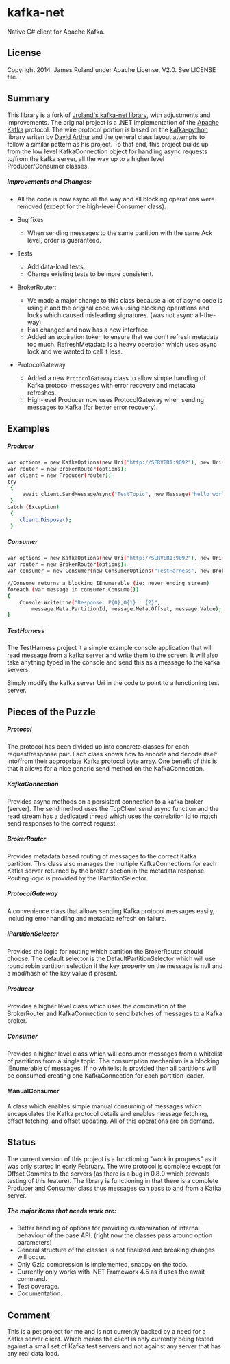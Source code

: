 kafka-net
=========

Native C# client for Apache Kafka.  

License
-----------
Copyright 2014, James Roland under Apache License, V2.0. See LICENSE file.

Summary
-----------

This library is a fork of [Jroland's kafka-net library](https://github.com/Jroland/kafka-net), with adjustments and improvements.
The original project is a .NET implementation of the [Apache Kafka] protocol.  The wire protocol portion is based on the [kafka-python] library writen by [David Arthur] and the general class layout attempts to follow a similar pattern as his project.  To that end, this project builds up from the low level KafkaConnection object for handling async requests to/from the kafka server, all the way up to a higher level Producer/Consumer classes.

##### Improvements and Changes:

- All the code is now async all the way and all blocking operations were removed (except for the high-level Consumer class).

- Bug fixes
    * When sending messages to the same partition with the same Ack level, order is guaranteed.    

- Tests
    * Add data-load tests.
    * Change existing tests to be more consistent.

- BrokerRouter:
    * We made a major change to this class because a lot of async code is using it and the original code was using blocking operations and locks which caused misleading signatures. (was not async all-the-way)
    * Has changed and now has a new interface.
    * Added an expiration token to ensure that we don't refresh metadata too much. RefreshMetadata is a heavy operation which uses async lock and we wanted to call it less.
- ProtocolGateway
    * Added a new `ProtocolGateway` class to allow simple handling of Kafka protocol messages with error recovery and metadata refreshes.
    * High-level Producer now uses ProtocolGateway when sending messages to Kafka (for better error recovery).





Examples
-----------
##### Producer
```sh
var options = new KafkaOptions(new Uri("http://SERVER1:9092"), new Uri("http://SERVER2:9092"));
var router = new BrokerRouter(options);
var client = new Producer(router);
try
 {
     await client.SendMessageAsync("TestTopic", new Message("hello world"));
 }
catch (Exception)
 {
    client.Dispose();
 }
```
##### Consumer
```sh
var options = new KafkaOptions(new Uri("http://SERVER1:9092"), new Uri("http://SERVER2:9092"));
var router = new BrokerRouter(options);
var consumer = new Consumer(new ConsumerOptions("TestHarness", new BrokerRouter(options)));

//Consume returns a blocking IEnumerable (ie: never ending stream)
foreach (var message in consumer.Consume())
{
    Console.WriteLine("Response: P{0},O{1} : {2}", 
        message.Meta.PartitionId, message.Meta.Offset, message.Value);  
}
```

##### TestHarness
The TestHarness project it a simple example console application that will read message from a kafka server and write them to the screen.  It will also take anything typed in the console and send this as a message to the kafka servers.  

Simply modify the kafka server Uri in the code to point to a functioning test server.


Pieces of the Puzzle
-----------
##### Protocol
The protocol has been divided up into concrete classes for each request/response pair.  Each class knows how to encode and decode itself into/from their appropriate Kafka protocol byte array.  One benefit of this is that it allows for a nice generic send method on the KafkaConnection.

##### KafkaConnection
Provides async methods on a persistent connection to a kafka broker (server).  The send method uses the TcpClient send async function and the read stream has a dedicated thread which uses the correlation Id to match send responses to the correct request.

##### BrokerRouter
Provides metadata based routing of messages to the correct Kafka partition.  This class also manages the multiple KafkaConnections for each Kafka server returned by the broker section in the metadata response.  Routing logic is provided by the IPartitionSelector.

##### ProtocolGateway
A convenience class that allows sending Kafka protocol messages easily, including error handling and metadata refresh on failure.

##### IPartitionSelector
Provides the logic for routing which partition the BrokerRouter should choose.  The default selector is the DefaultPartitionSelector which will use round robin partition selection if the key property on the message is null and a mod/hash of the key value if present.

##### Producer
Provides a higher level class which uses the combination of the BrokerRouter and KafkaConnection to send batches of messages to a Kafka broker.

##### Consumer
Provides a higher level class which will consumer messages from a whitelist of partitions from a single topic.  The consumption mechanism is a blocking IEnumerable of messages.  If no whitelist is provided then all partitions will be consumed creating one KafkaConnection for each partition leader.

#### ManualConsumer
A class which enables simple manual consuming of messages which encapsulates the Kafka protocol details and enables message fetching, offset fetching, and offset updating. All of this operations are on demand.

Status
-----------


The current version of this project is a functioning "work in progress" as it was only started in early February.  The wire protocol is complete except for Offset Commits to the servers (as there is a bug in 0.8.0 which prevents testing of this feature).  The library is functioning in that there is a complete Producer and Consumer class thus messages can pass to and from a Kafka server.  

##### The major items that needs work are:
* Better handling of options for providing customization of internal behaviour of the base API. (right now the classes pass around option parameters)
* General structure of the classes is not finalized and breaking changes will occur.
* Only Gzip compression is implemented, snappy on the todo.
* Currently only works with .NET Framework 4.5 as it uses the await command.
* Test coverage.
* Documentation.

Comment
----------
This is a pet project for me and is not currently backed by a need for a Kafka server client.  Which means the client is only currently being tested against a small set of Kafka test servers and not against any server that has any real data load.  






[kafka-python]:https://github.com/mumrah/kafka-python
[Apache Kafka]:http://kafka.apache.org
[David Arthur]:https://github.com/mumrah
